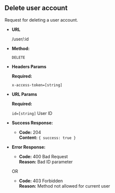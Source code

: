 **Delete user account**
----
  Request for deleting a user account.

* **URL**

  /user/:id

* **Method:**

  `DELETE`

*  **Headers Params**

   **Required:**

   `x-access-token=[string]`

*  **URL Params**

   **Required:**

   `id=[string]` User ID<br />

* **Success Response:**

  * **Code:** 204 <br />
    **Content:** `{ success: true }`


* **Error Response:**

  * **Code:** 400 Bad Request <br />
    **Reason:** Bad ID parameter

  OR
  * **Code:** 403 Forbidden <br />
    **Reason:** Method not allowed for current user
